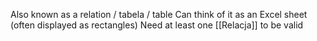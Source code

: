Also known as a relation / tabela / table
Can think of it as an Excel sheet (often displayed as rectangles)
Need at least one [[Relacja]] to be valid
